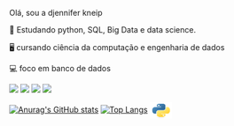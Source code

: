 Olá, sou a djennifer kneip

🎯 Estudando python, SQL, Big Data e data science.

🖥️	cursando ciência da computação e engenharia de dados 

💻 foco em banco de dados

<div> 

  <a href="https://instagram.com/djenniferr" target="_blank"><img src="https://img.shields.io/badge/-Instagram-%23E4405F?style=for-the-badge&logo=instagram&logoColor=white" target="_blank"></a>
 <a href="https://discord.gg/djennifer" target="_blank"><img src="https://img.shields.io/badge/Discord-7289DA?style=for-the-badge&logo=discord&logoColor=white" target="_blank"></a> 
  <a href = "mailto:djenniferkneiip@gmail.com"><img src="https://img.shields.io/badge/-Gmail-%23333?style=for-the-badge&logo=gmail&logoColor=white" target="_blank"></a>
  <a href="https://www.linkedin.com/in/djennifer-portugal-352887190" target="_blank"><img src="https://img.shields.io/badge/-LinkedIn-%230077B5?style=for-the-badge&logo=linkedin&logoColor=white" target="_blank"></a> 
  
</div>

[![Anurag's GitHub stats](https://github-readme-stats.vercel.app/api?username=djenniferkneip)](https://github.com/anuraghazra/github-readme-stats)
[![Top Langs](https://github-readme-stats.vercel.app/api/top-langs/?username=djenniferkneip)](https://github.com/anuraghazra/github-readme-stats)
  <img align="center" alt="dhpa-Python" height="30" width="40" src="https://raw.githubusercontent.com/devicons/devicon/master/icons/python/python-original.svg">

          
          

          
